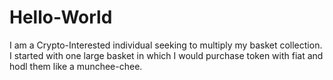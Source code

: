 # Hello-World
I am a Crypto-Interested individual seeking to multiply my basket collection.
I started with one large basket in which I would purchase token with fiat and hodl them like a munchee-chee.
